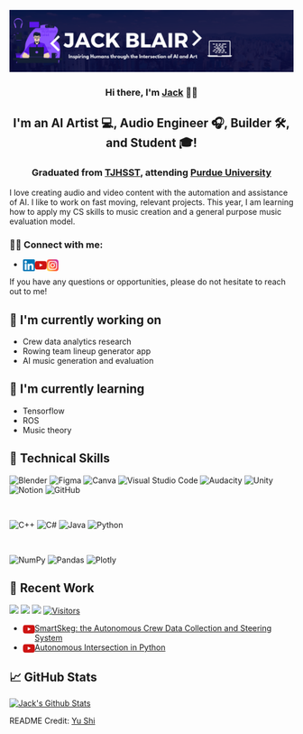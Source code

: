 <p align="center">
  <a href="https://tinyurl.com/JackLBlair" target="_blank" rel="noreferrer"><img src="https://github.com/JackBlair87/JackBlair87/blob/main/images/banner.png" alt="my banner"></a>
</p>

<h3 align="center">
Hi there, I'm <a href="https://tinyurl.com/JackLBlair" target="_blank" rel="noreferrer" alt="my website">Jack</a>  👋🏼</h3>

<h2 align="center">
I'm an AI Artist 💻, Audio Engineer 🎧, Builder 🛠, and Student 🎓!
</h2> 

<h3 align="center">
Graduated from <a href="https://www.usnews.com/education/best-high-schools/virginia/districts/fairfax-county-public-schools/thomas-jefferson-high-school-for-science-and-technology-20461" target="_blank" rel="noreferrer" alt="My High School">TJHSST</a>, attending <a href="https://www.purdue.edu/" target="_blank" rel="noreferrer" alt="My College">Purdue University</a>
</h3>

I love creating audio and video content with the automation and assistance of AI. I like to work on fast moving, relevant projects. This year, I am learning how to apply my CS skills to music creation and a general purpose music evaluation model. 

### 🤝🏼 Connect with me:

- <a href="https://www.linkedin.com/in/jackblair876/"><img align="left" src="https://github.com/JackBlair87/JackBlair87/blob/main/images/linkedin.png" alt="Jack Blair | LinkedIn" width="21px"/></a>
<a href="https://www.youtube.com/channel/UC-uTdkWQ8doqRwXBlkH67Dw"><img align="left" src="https://github.com/JackBlair87/JackBlair87/blob/main/images/youtube1.png" alt="Jack Blair | YouTube" width="21px"/></a>
<a href="https://www.instagram.com/jackblairr_"><img align="left" src="https://github.com/JackBlair87/JackBlair87/blob/main/images/instagram.png" alt="Jack Blair | Instagram" width="21px"/></a>

If you have any questions or opportunities, please do not hesitate to reach out to me!

## 🔭 I'm currently working on

- Crew data analytics research
- Rowing team lineup generator app
- AI music generation and evaluation

## 🌱 I'm currently learning

- Tensorflow
- ROS
- Music theory

## 💼 Technical Skills

![Blender](https://img.shields.io/badge/blender-%23F5792A.svg?style=for-the-badge&logo=blender&logoColor=white)
![Figma](https://img.shields.io/badge/figma-%23F24E1E.svg?style=for-the-badge&logo=figma&logoColor=white)
![Canva](https://img.shields.io/badge/Canva-%2300C4CC.svg?style=for-the-badge&logo=Canva&logoColor=white)
![Visual Studio Code](https://img.shields.io/badge/Visual%20Studio%20Code-0078d7.svg?style=for-the-badge&logo=visual-studio-code&logoColor=white)
![Audacity](https://img.shields.io/badge/Audacity-0000CC?style=for-the-badge&logo=audacity&logoColor=white)
![Unity](https://img.shields.io/badge/unity-%23000000.svg?style=for-the-badge&logo=unity&logoColor=white)
![Notion](https://img.shields.io/badge/Notion-%23000000.svg?style=for-the-badge&logo=notion&logoColor=white)
![GitHub](https://img.shields.io/badge/github-%23121011.svg?style=for-the-badge&logo=github&logoColor=white)

</br>

![C++](https://img.shields.io/badge/c++-%2300599C.svg?style=for-the-badge&logo=c%2B%2B&logoColor=white)
![C#](https://img.shields.io/badge/c%23-%23239120.svg?style=for-the-badge&logo=c-sharp&logoColor=white)
![Java](https://img.shields.io/badge/java-%23ED8B00.svg?style=for-the-badge&logo=java&logoColor=white)
![Python](https://img.shields.io/badge/python-3670A0?style=for-the-badge&logo=python&logoColor=ffdd54)

</br>

![NumPy](https://img.shields.io/badge/numpy-%23013243.svg?style=for-the-badge&logo=numpy&logoColor=white)
![Pandas](https://img.shields.io/badge/pandas-%23150458.svg?style=for-the-badge&logo=pandas&logoColor=white)
![Plotly](https://img.shields.io/badge/Plotly-%233F4F75.svg?style=for-the-badge&logo=plotly&logoColor=white)


## 📝 Recent Work
![](https://img.shields.io/youtube/channel/views/UC-uTdkWQ8doqRwXBlkH67Dw?style=social)
![](https://img.shields.io/youtube/channel/subscribers/UC-uTdkWQ8doqRwXBlkH67Dw?style=social)
![](https://img.shields.io/github/followers/jackblair87?style=social)
[![Visitors](https://visitor-badge.glitch.me/badge?page_id=jackblair87.jackblair87)](https://jackblair.webflow.io/interactiveresume)

- <a href="https://www.youtube.com/watch?v=AVWecQTfoHo"><img align="left" src="https://github.com/JackBlair87/JackBlair87/blob/main/images/youtube1.png" alt="SmartSkeg | YouTube" width="21px"/></a> [SmartSkeg: the Autonomous Crew Data Collection and Steering System](https://www.youtube.com/watch?v=AVWecQTfoHo)
- <a href="https://www.youtube.com/watch?v=THxg8fvvzO4"><img align="left" src="https://github.com/JackBlair87/JackBlair87/blob/main/images/youtube1.png" alt="SmartSkeg | YouTube" width="21px"/></a> [Autonomous Intersection in Python](https://www.youtube.com/watch?v=THxg8fvvzO4)

## 📈 GitHub Stats 

[![Jack's Github Stats](https://github-readme-stats.vercel.app/api?username=jackblair87)](https://github.com/jackblair87)

README Credit: [Yu Shi](https://github.com/yushi1007)
